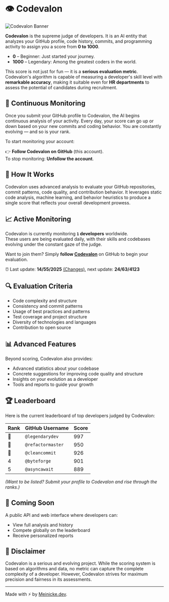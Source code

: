 # 👁️ Codevalon

![Codevalon Banner](path/to/your/image.png)

**Codevalon** is the supreme judge of developers. It is an AI entity that analyzes your GitHub profile, code history, commits, and programming activity to assign you a score from **0 to 1000**.

- **0** – Beginner: Just started your journey.
- **1000** – Legendary: Among the greatest coders in the world.

This score is not just for fun — it is a **serious evaluation metric**. Codevalon's algorithm is capable of measuring a developer's skill level with **remarkable accuracy**, making it suitable even for **HR departments** to assess the potential of candidates during recruitment.

## 🔁 Continuous Monitoring

Once you submit your GitHub profile to Codevalon, the AI begins continuous analysis of your activity. Every day, your score can go up or down based on your new commits and coding behavior. You are constantly evolving — and so is your rank.

To start monitoring your account:

👉 **Follow Codevalon on GitHub** (this account).  
To stop monitoring: **Unfollow the account**.

## 🧠 How It Works

Codevalon uses advanced analysis to evaluate your GitHub repositories, commit patterns, code quality, and contribution behavior. It leverages static code analysis, machine learning, and behavior heuristics to produce a single score that reflects your overall development prowess.

## 📈 Active Monitoring

Codevalon is currently monitoring <a class='active-developers'>**`1` developers**</a> worldwide.  
These users are being evaluated daily, with their skills and codebases evolving under the constant gaze of the judge.

Want to join them?
Simply **follow [Codevalon](https://github.com/codevalon-bot)** on GitHub to begin your evaluation.

⏰ Last update: <a class='last-update'>**14/55/2025** [(Changes)](https://github.com/)</a>, next update: <a class='next-update'>**24/63/4123**</a>

## 🔍 Evaluation Criteria

- Code complexity and structure
- Consistency and commit patterns
- Usage of best practices and patterns
- Test coverage and project structure
- Diversity of technologies and languages
- Contribution to open source

## 📊 Advanced Features

Beyond scoring, Codevalon also provides:

- Advanced statistics about your codebase
- Concrete suggestions for improving code quality and structure
- Insights on your evolution as a developer
- Tools and reports to guide your growth

## 🏆 Leaderboard

Here is the current leaderboard of top developers judged by Codevalon:

<!-- Leaderboard -->
| Rank | GitHub Username | Score |
|------|------------------|-------|
| 🥇  | `@legendarydev`   | 997   |
| 🥈  | `@refactormaster` | 950   |
| 🥉  | `@cleancommit`    | 926   |
| 4    | `@byteforge`      | 901   |
| 5    | `@asyncawait`     | 889   |

*(Want to be listed? Submit your profile to Codevalon and rise through the ranks.)*

## 🚀 Coming Soon

A public API and web interface where developers can:

- View full analysis and history
- Compete globally on the leaderboard
- Receive personalized reports

## 📜 Disclaimer

Codevalon is a serious and evolving project. While the scoring system is based on algorithms and data, no metric can capture the complete complexity of a developer. However, Codevalon strives for maximum precision and fairness in its assessments.

---

Made with ⚡ by [Meinicke.dev](https://meinicke.dev/).
